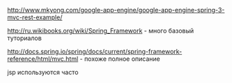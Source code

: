 http://www.mkyong.com/google-app-engine/google-app-engine-spring-3-mvc-rest-example/

http://ru.wikibooks.org/wiki/Spring_Framework - много базовый туториалов

http://docs.spring.io/spring/docs/current/spring-framework-reference/html/mvc.html - похоже полное описание


jsp используются часто